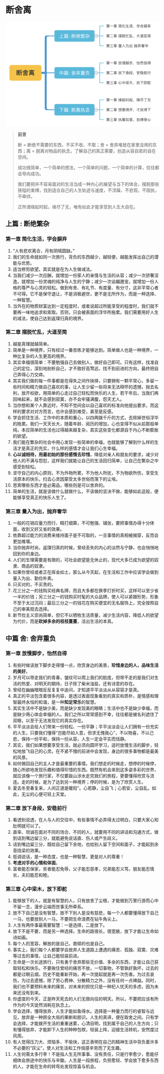 # 断舍离

![](./img/outline.png)

> **前言**
>
> 断 = 断绝不需要的东西，不买不收、不取；舍 = 舍弃堆放在家里没用的东西；离 = 脱离对物品的执念，了解自己的真正需要，创造从容自若的自在空间。
>
> 成功很简单，一个简单的想法，一个简单的问题，一个简单的计算，往往都会导向成功。
>
> 我们要把并不容易面对的生活当成一种内心的展望与当下的体会，摆脱那些狭隘的束缚，找到适合自己的人生轨迹与速度，不浮躁，不悲观，不固执，不牵绊。
>
> 正所谓缘起时起，缘尽了无，唯有如此才能享受到人生大自在。

## 上篇 : 断绝繁杂

### 第一章 简化生活，学会摒弃

1. “人有悲欢离合，月有阴晴圆缺。”
2. 我们的生命就如同一次旅行，背负的东西越少，越轻便，越能发挥出自己的潜能与优势。
3. 适当修剪欲望。其实就是在为人生做减法。
4. 当我们减少一次应酬，就增加一份家人的亲情与生活的从容；减少一次骄奢淫逸，就增加一份灵魂的纯净与人生的宁静；减少一次谄媚邀宠，就增加一份人格的尊严与心灵的轻松。做到有舍、有礼节、有度量、有分寸，这非平常心者不可得。它不是保守退让，不是消极避世，更不是无所作为，而是一种选择、一种智慧。
5. 当外在的物质财富达到一定程度时，或者说超过所能享受的程度时，我们就不要再一味地追求和索取。否则，只会被表面的浮华所拖累。我们需要用好人生的减法，使自己达到返璞归真的境界。

### 第二章 摆脱忙乱，大道至简

1. 越是真理就越简单。
2. 简单是一种境界，只有经过一番苦练才能够达到。简单做人也是一种境界，一种比复杂的人生更高的境界。
3. 其实幸福很简单：不要勉强自己去做别人，做好自己即可。只有这样，找准自己的定位，深刻地剖析自己，才不致好高骛远，找不到前进的方向，最终把自己弄得心力交瘁。
4. 其实我们做的每一件事都是在得失之间作抉择，只要拥有一颗平常心，多留一些时间和精力做自己喜欢的事，让人生少留一些将来无法释怀的遗憾，抛去名利，放开权欲，用简单的心走过自己轻松而快乐的人生，若干年后，当我们再回味起来，就不会感到寂寞，亦不会牢骚满腹，怨天尤人。
5. 当你想和某个人靠近时，不知不觉间会以自己喜欢的标准向他提出要求，而这样的要求对对方而言，也许会感到难受，甚至是反感。
6. 学会抓住生活、工作中的本质和重心，以四两拨千斤的方式，去除掉世俗浮华的拖累。我们一天天长大，随着年龄、阅历的增加，心也变得不似从前那般单纯，本应简单的生活也过得越来越复杂，其实这些变化都源自于内心不断膨胀的欲望。
7. 我们能在繁杂的社会中用心发现一些简单的幸福，也就能够了解到什么样的生活才是真正的充实，什么样的感情才会让我们心生幸福。
8. **心以诚相待，用最初始的那份感情去珍惜**，降低对亲人和朋友的要求，减少对他人的不满与怨怼，这样我们就能让自己的生活回归简单，让自己在繁杂之中感受到轻松。
9. 坚守自己的内心原则，不为外物所累，不为他人所扰，不为物欲所伤，享受生活原本的快乐，扫去心灵因蒙受太多世俗而落下的尘埃。
10. 思索哪些东西才是必需品，哪些则是可以舍弃的。
11. 简单的生活，就是该做什么就做什么，不该做的坚决不做，能够如此这般，便能够享受真正的快乐人生了。

### 第三章 量入为出，抛弃奢华

1. 一般的花销应量力而行、精打细算，不可勉强、铺张，要把事情办得十分体面，收到又好又省的效果。
2. 依靠超过能力的消费来维持面子是不可取的，一旦事情的真相被揭穿，反而会更加难堪。
3. 当你抛弃时尚，返璞归真的时候，曾经丢失的内心的淡然与宁静，也会悄悄地回到你的身边。
4. 人们的生理需要是有限的，可社会欲望是无休止的，现代大多已成为欲望的奴隶、商品的奴隶。
5. 如果你曾经或者正在挥金如土，那么从今天起，在生活和工作中应该学会做到量入为出、勤俭朴素。
6. 只买对的，不买贵的。
7. 花三分之一的钱购买经典名牌，而且大多都在换季打折时买，这样可以至少省一半的价钱；另三分之一的钱购买时髦的大众品牌，使人可以紧跟形势，形象不至于太过沉闷；最后三分之一的钱花在购买便宜的无名服饰上，完全按照自己的审美观去选择。
8. 新节俭主义崇尚简单，但它不以牺牲生活质量，减少生活内容，降低人的欲望为代价，而是**砍掉多余的枝枝蔓蔓**，活出生活的本真。

## 中篇 舍: 舍弃重负

### 第一章 放慢脚步，怡然自得

1. 有些时候该放下脚步走得慢一点，欣赏身边的美景，**珍惜身边的人，品味生活的美好**。
2. 岁月可以带走我们的青春，皱纹可以爬上我们的脸庞，但带不走的是我们对生活的热爱、对明天的期待，日子除了柴米油盐，还有诗意的存在。
3. 曾经在幽幽暗暗反反复复中追问，才知道平平淡淡从从容容才是真。
4. 真正的平淡包含着很多内容，是透过表面现象看到的真实和质朴，是情感和理智最终永恒的和谐，是一种**知足常乐**的智慧。
5. 其实生活中不是缺少美，而是缺少发现美的眼睛；生活中也不是缺少幸福，而是缺少用心体会幸福的人。我们之所以常常感到不幸，往往都是被名利遮住了双眼，以至于无法发现它的真实存在。
6. 平平淡淡会给人们带来一份轻松、一份平静；平平淡淡会让人们拥有一份充实的人生，只要我们懂得“岂能尽如人意，但求无愧我心”，不以物喜，不以己悲，保持一份平和，保持一份从容，人生一定会平实而恬静。
7. 其实，我们如果想要享受生活，就必须向圆环学习，适时放慢生活的脚步，轻松地放飞自己的心灵。在不紧不慢的前进中会发现，身边的很多事物都是最美的风景。
8. 如何做回自己的主人才是最重要的事情。我们想走的时候走，想停的时候停，随心所欲地发现乐趣和值得珍惜的东西。既然有机会来到这多姿多彩的世界，就应该像一个旅行家，不仅要跋山涉水走完我们的旅程，更要懂得欣赏与流连。走的时候，是为了达到另一种境界；停的时候，是为了欣赏人生。
9. 夏去冬至春复来，人间正道是暖阳“。心若静，尘自飞；心若安，尘自乱。如此，无尘的心便可轻上天堂。

### 第二章 放下身段，安稳前行

1. 看透别说透，在人与人的交往中，有些事情不必弄得太过明白，只要大家心知肚明就可以了。
2. 直率、坦诚在面对不同的场合、不同的人，就要用不同的讲话和沟通方式，做到话到嘴边留三分，就能避免说话直、伤人或产生歧义。
3. 话到嘴边留三分，既给自己留下余地，也给别人留下空间和面子，才能起到余音绕梁的效果。
4. 低调说话，是一种态度，也是一种智慧，更是对人的尊重！
5. **考虑对手的心情和体面**。
6. 富者能忍保家，贫者能忍免辱，父子能忍慈孝，兄弟能忍义笃，朋友能忍情长，夫妇能忍和睦。

### 第三章 心中梁木，放下即舵

1. 能够放下的人，就是有智慧的人，只有放舍了尘根，才能做到万里行游而心中不留一念，漫步云端而世事无所牵系。
2. 放不下自己是没有智慧，放不下别人是没有慈悲，每一个人都要懂得放下自己一马，也要放别人一马，不要把生命浪费在钻牛角尖上。
3. 人生有两件事最需要智慧：一是选择，二是放下。
4. 放下不是不要，而是另一种选择。生命的路很长，很宽敞，放下才能让生命如诗如画。
5. 每个人的宽容，解放的是自己，救赎的也是自己。
6. 事实上，我们每个人都要学会放弃人生道路上遭遇的痛苦、孤独、寂寞、灾难等过去的事情，让自己能轻装前进。
7. 生命是一次长途旅行，只有勇于舍弃那些无价值、多余的东西，才能让自己获取轻松和快乐。不要揪住曾经的痛苦不放，一切事物，不管孰好孰坏，过去的都是过眼云烟，历史不能重新开始，再一次提起就是再一次伤害。为过去哀伤，为过去遗憾，除了劳心费神、分散精力之外，没有任何一点裨益。同时，我们也不要预料未来的痛苦，对未来的担忧只是一种杞人忧天的多虑，因为未来还没有到来。
8. 你虚度的今天，正是昨天死去的人们无限向往的明天。所以，不要把应该有所作为的今天徒然消耗在执念上。
9. 学会选择，懂得放弃，人生才能如鱼得水。选择是一种量力而行的睿智与远见，放弃是一种顾全大局的果断和胆识。人生的真谛，便在取舍之间。只有学会选择，才能拨开生活的重重迷雾，心清目明，找到属于自己的人生方向；只有懂得放弃，才能卸下人生的种种包袱，轻装上阵，迎接生活转机，安然度过风雨。
10. 有人觉得压力大、烦恼多、不愉快，这正表明在自己的精神生活中背负着许多不必要的“灰尘”，使人对生活和工作倍感辛劳而了无生趣。
11. 人生何需太多行李！不是指人生无所事事、没有责任，只是行李愈少，愈能仔细体会旅途中的快乐与辛酸。人生是一段旅程，负担愈轻、学会放下愈多东西的人，才能在生命的转弯处发现惊喜与机会。

